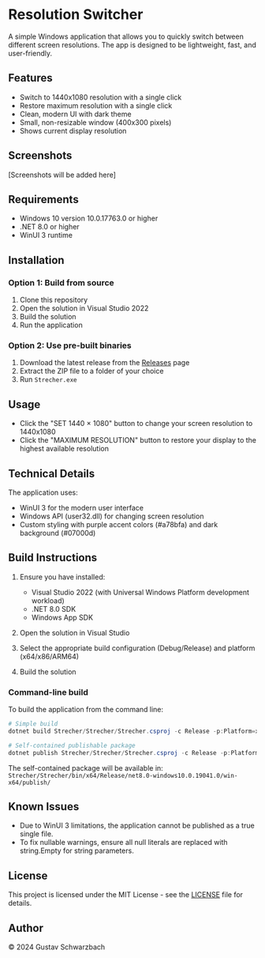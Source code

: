 # Resolution Switcher

A simple Windows application that allows you to quickly switch between different screen resolutions. The app is designed to be lightweight, fast, and user-friendly.

## Features

- Switch to 1440x1080 resolution with a single click
- Restore maximum resolution with a single click
- Clean, modern UI with dark theme
- Small, non-resizable window (400x300 pixels)
- Shows current display resolution

## Screenshots

[Screenshots will be added here]

## Requirements

- Windows 10 version 10.0.17763.0 or higher
- .NET 8.0 or higher
- WinUI 3 runtime

## Installation

### Option 1: Build from source
1. Clone this repository
2. Open the solution in Visual Studio 2022
3. Build the solution
4. Run the application

### Option 2: Use pre-built binaries
1. Download the latest release from the [Releases](https://github.com/your-username/Resolution-Switcher/releases) page
2. Extract the ZIP file to a folder of your choice
3. Run `Strecher.exe`

## Usage

- Click the "SET 1440 × 1080" button to change your screen resolution to 1440x1080
- Click the "MAXIMUM RESOLUTION" button to restore your display to the highest available resolution

## Technical Details

The application uses:
- WinUI 3 for the modern user interface
- Windows API (user32.dll) for changing screen resolution
- Custom styling with purple accent colors (#a78bfa) and dark background (#07000d)

## Build Instructions

1. Ensure you have installed:
   - Visual Studio 2022 (with Universal Windows Platform development workload)
   - .NET 8.0 SDK
   - Windows App SDK

2. Open the solution in Visual Studio
3. Select the appropriate build configuration (Debug/Release) and platform (x64/x86/ARM64)
4. Build the solution

### Command-line build

To build the application from the command line:

```powershell
# Simple build
dotnet build Strecher/Strecher/Strecher.csproj -c Release -p:Platform=x64

# Self-contained publishable package
dotnet publish Strecher/Strecher/Strecher.csproj -c Release -p:Platform=x64 -r win-x64 --self-contained true
```

The self-contained package will be available in:
`Strecher/Strecher/bin/x64/Release/net8.0-windows10.0.19041.0/win-x64/publish/`

## Known Issues

- Due to WinUI 3 limitations, the application cannot be published as a true single file.
- To fix nullable warnings, ensure all null literals are replaced with string.Empty for string parameters.

## License

This project is licensed under the MIT License - see the [LICENSE](LICENSE) file for details.

## Author

© 2024 Gustav Schwarzbach 